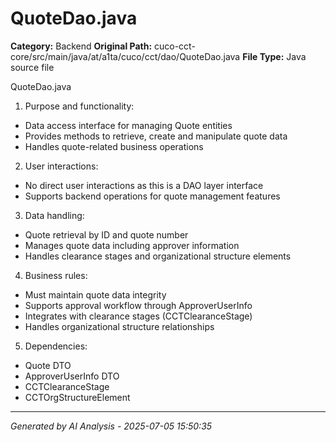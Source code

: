 # QuoteDao.java

**Category:** Backend
**Original Path:** cuco-cct-core/src/main/java/at/a1ta/cuco/cct/dao/QuoteDao.java
**File Type:** Java source file

QuoteDao.java
1. Purpose and functionality:
- Data access interface for managing Quote entities
- Provides methods to retrieve, create and manipulate quote data
- Handles quote-related business operations

2. User interactions:
- No direct user interactions as this is a DAO layer interface
- Supports backend operations for quote management features

3. Data handling:
- Quote retrieval by ID and quote number
- Manages quote data including approver information
- Handles clearance stages and organizational structure elements

4. Business rules:
- Must maintain quote data integrity
- Supports approval workflow through ApproverUserInfo
- Integrates with clearance stages (CCTClearanceStage)
- Handles organizational structure relationships

5. Dependencies:
- Quote DTO
- ApproverUserInfo DTO
- CCTClearanceStage
- CCTOrgStructureElement

---
*Generated by AI Analysis - 2025-07-05 15:50:35*
